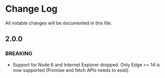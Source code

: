 # Change Log

All notable changes will be documented in this file.

## 2.0.0

### BREAKING

- Support for Node 6 and Internet Explorer dropped. Only Edge >= 14 is now supported (Promise and fetch APIs needs to exist)
